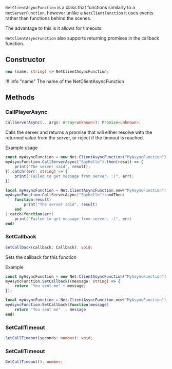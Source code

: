 `NetClientAsyncFunction` is a class that functions similarly to a `NetServerFunction`, however unlike a `NetClientFunction` it uses events rather than functions behind the scenes.

The advantage to this is it allows for timeouts.

`NetClientAsyncFunction` also supports returning promises in the callback function.

## Constructor
```ts
new (name: string) => NetClientAsyncFunction;
```

!!! info "name"
	The name of the NetClientAsyncFunction

## Methods

### CallPlayerAsync
```ts
CallServerAsync(...args: Array<unknown>): Promise<unknown>;
```
Calls the server and returns a promise that will either resolve with the returned value from the server, or reject if the timeout is reached.

Example usage

```TypeScript tab=
const myAsyncFunction = new Net.ClientAsyncFunction("MyAsyncFunction");
myAsyncFunction.CallServerAsync("SayHello").then(result => {
	print("The server said", result);
}).catch((err: string) => {
	print("Failed to get message from server. :(", err);
})
```

```Lua tab=
local myAsyncFunction = Net.ClientAsyncFunction.new("MyAsyncFunction")
myAsyncFunction:CallServerAsync("SayHello"):andThen(
	function(result)
		print("The server said", result)
	end
):catch(function(err)
	print("Failed to get message from server. :(", err)
end)
```


### SetCallback
```ts
SetCallback(callback: Callback): void;
```
Sets the callback for this function

Example

```TypeScript tab=
const myAsyncFunction = new Net.ClientAsyncFunction("MyAsyncFunction");
myAsyncFunction.SetCallback((message: string) => {
	return "You sent me" + message;
});
```

```Lua tab=
local myAsyncFunction = Net.ClientAsyncFunction.new("MyAsyncFunction")
myAsyncFunction:SetCallback(function(message) 
	return "You sent me" .. message
end)
```

### SetCallTimeout
```ts
SetCallTimeout(seconds: number): void;
```

### SetCallTimeout
```ts
GetCallTimeout(): number;
```